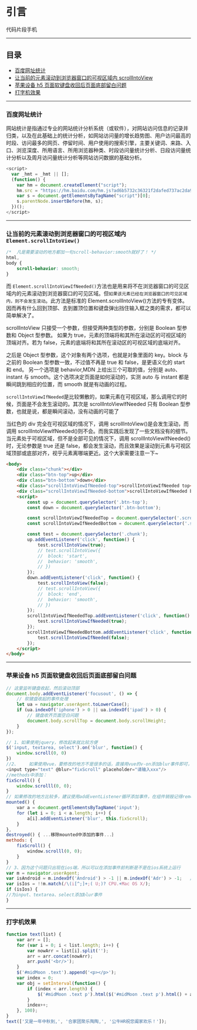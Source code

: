 # 引言

代码片段手机

---

## 目录

-   [百度网址统计](#section_baidu)
-   [让当前的元素滚动到浏览器窗口的可视区域内 scrollIntoView](#section_scrollIntoView)
-   [苹果设备 h5 页面软键盘收回后页面底部留白问题](#section_iphone)
-   [打字机效果](#section_print)

---

### <a name="section_baidu"></a>

### 百度网址统计

网站统计是指通过专业的网站统计分析系统（或软件），对网站访问信息的记录并归类，以及在此基础上的统计分析，如网站访问量的增长趋势图、用户访问最高的时段、访问最多的网页、停留时间、用户使用的搜索引擎，主要关键词、来路、入口、浏览深度、所用语言、所用浏览器种类、时段访问量统计分析、日段访问量统计分析以及周月访问量统计分析等网站访问数据的基础分析。

```js
<script>
  var _hmt = _hmt || [];
  (function() {
    var hm = document.createElement("script");
    hm.src = "https://hm.baidu.com/hm.js?ad6b5732c36321f2dafed737ac2da92f";
    var s = document.getElementsByTagName("script")[0];
    s.parentNode.insertBefore(hm, s);
  })();
</script>
```

---

### <a name="section_scrollIntoView"></a>

### 让当前的元素滚动到浏览器窗口的可视区域内 `Element.scrollIntoView()`

```css
/*  凡是需要滚动的地方都加一句scroll-behavior:smooth就好了！ */
html,
body {
	scroll-behavior: smooth;
}
```

而 `Element.scrollIntoViewIfNeeded()`方法也是用来将不在浏览器窗口的可见区域内的元素滚动到浏览器窗口的可见区域。但`如果该元素已经在浏览器窗口的可见区域内，则不会发生滚动`。此方法是标准的 Element.scrollIntoView()方法的专有变体。
因而再有什么回到顶部、去到置顶位置和键盘弹出挡住输入框之类的需求，都可以简单解决了。

scrollIntoView 只接受一个参数，但接受两种类型的参数，分别是 Boolean 型参数和 Object 型参数。
如果为 true，元素的顶端将和其所在滚动区的可视区域的顶端对齐。若为 false，元素的底端将和其所在滚动区的可视区域的底端对齐。

之后是 Object 型参数，这个对象有两个选项，也就是对象里面的 key。block 与之前的 Boolean 型参数一致，不过值不再是 true 和 false，是更语义化的 start 和 end。
另一个选项是 behavior,MDN 上给出三个可取的值，分别是 auto、instant 与 smooth。这个选项决定页面是如何滚动的，实测 auto 与 instant 都是瞬间跳到相应的位置，而 smooth 就是有动画的过程。

`scrollIntoViewIfNeeded`是比较懒散的，如果元素在可视区域，那么调用它的时候，页面是不会发生滚动的。其次是 scrollIntoViewIfNeeded 只有 Boolean 型参数，也就是说，都是瞬间滚动，没有动画的可能了

当红色的 div 完全在可视区域的情况下，调用 scrollIntoView()是会发生滚动，而调用 scrollIntoViewIfNeeded()则不会。而我实践后发现了一些文档没有的细节。当元素处于可视区域，但不是全部可见的情况下，调用 scrollIntoViewIfNeeded()时，无论参数是 true 还是 false，都会发生滚动，而且效果是滚动到元素与可视区域顶部或底部对齐，视乎元素离哪端更近。这个大家需要注意一下~

```html
<body>
	<div class="chunk"></div>
	<div class="btn-top">up</div>
	<div class="btn-bottom">down</div>
	<div class="scrollIntoViewIfNeeded-top">scrollIntoViewIfNeeded top</div>
	<div class="scrollIntoViewIfNeeded-bottom">scrollIntoViewIfNeeded botom</div>
	<script>
		const up = document.querySelector('.btn-top');
		const down = document.querySelector('.btn-bottom');

		const scrollIntoViewIfNeededTop = document.querySelector('.scrollIntoViewIfNeeded-top');
		const scrollIntoViewIfNeededBottom = document.querySelector('.scrollIntoViewIfNeeded-bottom');

		const test = document.querySelector('.chunk');
		up.addEventListener('click', function() {
			test.scrollIntoView(true);
			// test.scrollIntoView({
			// 	block: 'start',
			// 	behavior: 'smooth',
			// })
		});
		down.addEventListener('click', function() {
			test.scrollIntoView(false);
			// test.scrollIntoView({
			// 	block: 'end',
			// 	behavior: 'smooth',
			// })
		});
		scrollIntoViewIfNeededTop.addEventListener('click', function() {
			test.scrollIntoViewIfNeeded(true);
		});
		scrollIntoViewIfNeededBottom.addEventListener('click', function() {
			test.scrollIntoViewIfNeeded(false);
		});
	</script>
</body>
```

---

### <a name="section_iphone"></a>

### 苹果设备 h5 页面软键盘收回后页面底部留白问题

```js
// 这里监听键盘收起，然后滚动顶部
document.body.addEventListener('focusout', () => {
	// 软键盘收起的事件处理
	let ua = navigator.userAgent.toLowerCase();
	if (ua.indexOf('iphone') > 0 || ua.indexOf('ipad') > 0) {
		// 键盘收齐页面空白问题
		document.body.scrollTop = document.body.scrollHeight;
	}
});
```

```js
// 1、如果使用jquery，修改起来就比较方便
$('input, textarea, select').on('blur', function() {
	window.scroll(0, 0)
})
//2、	如果使用vue，要修改的地方不是很多的话，直接用vue的v-on添加blur事件即可，以input为例
<input type="text" @blur="fixScroll" placeholder="请输入xxx"/>
//methods中添加：
fixScroll() {
    window.scrolll(0, 0);
}
// 如果修改的地方比较多，建议使用addEventListener循环添加事件，在组件销毁记得remove就好，以input为例
mounted() {
    var a = document.getElementsByTagName('input'); 
    for (let i = 0; i < a.length; i++) {    
        a[i].addEventListener('blur', this.fixScroll); 
    } 
},
destroyed() { ...移除mounted中添加的事件...｝
methods: {
    fixScroll() {    
        window.scrolll(0, 0);   
    }   
}
// 3、因为这个问题只出现在ios端，所以可以在添加事件前判断是不是在ios系统上运行
var m = navigator.userAgent;
var isAndroid = m.indexOf('Android') > -1 || m.indexOf('Adr') > -1;   //android终端
var isIos = !!m.match(/\(i[^;]+;( U;)? CPU.+Mac OS X/);                  //ios终端       
if (isIos) {
//为input、textarea、select添加blur事件
}
```

---

### <a name="section_print"></a>

### 打字机效果

```js
function text(list) {
	var arr = [];
	for (var i = 0; i < list.length; i++) {
		var nowArr = list[i].split('');
		arr = arr.concat(nowArr);
		arr.push('<br/>');
	}
	$('#midMoon .text').append('<p></p>');
	var index = 0;
	var obj = setInterval(function() {
		if (index < arr.length) {
			$('#midMoon .text p').html($('#midMoon .text p').html() + arr[index]);
		}
		index++;
	}, 100);
}
text(['又是一年中秋到,', '合家团聚乐陶陶,', '公牛HR祝您阖家欢乐！']);
```
